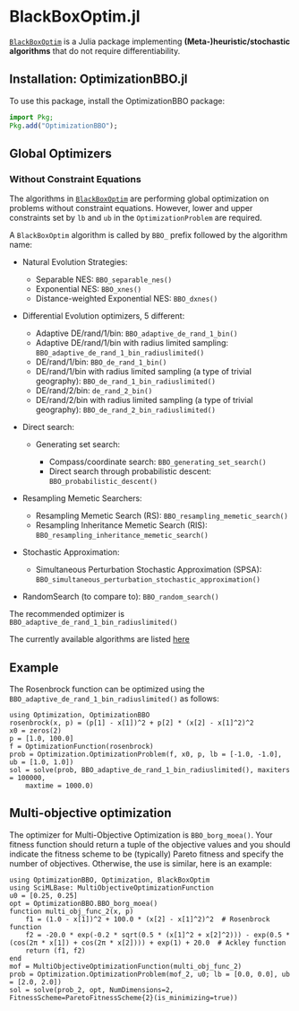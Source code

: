 # BlackBoxOptim.jl

[`BlackBoxOptim`](https://github.com/robertfeldt/BlackBoxOptim.jl) is a Julia package implementing **(Meta-)heuristic/stochastic algorithms** that do not require differentiability.

## Installation: OptimizationBBO.jl

To use this package, install the OptimizationBBO package:

```julia
import Pkg;
Pkg.add("OptimizationBBO");
```

## Global Optimizers

### Without Constraint Equations

The algorithms in [`BlackBoxOptim`](https://github.com/robertfeldt/BlackBoxOptim.jl) are performing global optimization on problems without
constraint equations. However, lower and upper constraints set by `lb` and `ub` in the `OptimizationProblem` are required.

A `BlackBoxOptim` algorithm is called by `BBO_` prefix followed by the algorithm name:

  - Natural Evolution Strategies:
    
      + Separable NES: `BBO_separable_nes()`
      + Exponential NES: `BBO_xnes()`
      + Distance-weighted Exponential NES: `BBO_dxnes()`

  - Differential Evolution optimizers, 5 different:
    
      + Adaptive DE/rand/1/bin: `BBO_adaptive_de_rand_1_bin()`
      + Adaptive DE/rand/1/bin with radius limited sampling: `BBO_adaptive_de_rand_1_bin_radiuslimited()`
      + DE/rand/1/bin: `BBO_de_rand_1_bin()`
      + DE/rand/1/bin with radius limited sampling (a type of trivial geography): `BBO_de_rand_1_bin_radiuslimited()`
      + DE/rand/2/bin: `de_rand_2_bin()`
      + DE/rand/2/bin with radius limited sampling (a type of trivial geography): `BBO_de_rand_2_bin_radiuslimited()`
  - Direct search:
    
      + Generating set search:
        
          * Compass/coordinate search: `BBO_generating_set_search()`
          * Direct search through probabilistic descent: `BBO_probabilistic_descent()`
  - Resampling Memetic Searchers:
    
      + Resampling Memetic Search (RS): `BBO_resampling_memetic_search()`
      + Resampling Inheritance Memetic Search (RIS): `BBO_resampling_inheritance_memetic_search()`
  - Stochastic Approximation:
    
      + Simultaneous Perturbation Stochastic Approximation (SPSA): `BBO_simultaneous_perturbation_stochastic_approximation()`
  - RandomSearch (to compare to): `BBO_random_search()`

The recommended optimizer is `BBO_adaptive_de_rand_1_bin_radiuslimited()`

The currently available algorithms are listed [here](https://github.com/robertfeldt/BlackBoxOptim.jl#state-of-the-library)

## Example

The Rosenbrock function can be optimized using the `BBO_adaptive_de_rand_1_bin_radiuslimited()` as follows:

```@example BBO
using Optimization, OptimizationBBO
rosenbrock(x, p) = (p[1] - x[1])^2 + p[2] * (x[2] - x[1]^2)^2
x0 = zeros(2)
p = [1.0, 100.0]
f = OptimizationFunction(rosenbrock)
prob = Optimization.OptimizationProblem(f, x0, p, lb = [-1.0, -1.0], ub = [1.0, 1.0])
sol = solve(prob, BBO_adaptive_de_rand_1_bin_radiuslimited(), maxiters = 100000,
    maxtime = 1000.0)
```

## Multi-objective optimization
The optimizer for Multi-Objective Optimization is `BBO_borg_moea()`. Your fitness function should return a tuple of the objective values and you should indicate the fitness scheme to be (typically) Pareto fitness and specify the number of objectives. Otherwise, the use is similar, here is an example:

```@example MOO-BBO
using OptimizationBBO, Optimization, BlackBoxOptim
using SciMLBase: MultiObjectiveOptimizationFunction
u0 = [0.25, 0.25]
opt = OptimizationBBO.BBO_borg_moea()
function multi_obj_func_2(x, p)
    f1 = (1.0 - x[1])^2 + 100.0 * (x[2] - x[1]^2)^2  # Rosenbrock function
    f2 = -20.0 * exp(-0.2 * sqrt(0.5 * (x[1]^2 + x[2]^2))) - exp(0.5 * (cos(2π * x[1]) + cos(2π * x[2]))) + exp(1) + 20.0  # Ackley function
    return (f1, f2)
end
mof = MultiObjectiveOptimizationFunction(multi_obj_func_2)
prob = Optimization.OptimizationProblem(mof_2, u0; lb = [0.0, 0.0], ub = [2.0, 2.0])
sol = solve(prob_2, opt, NumDimensions=2, FitnessScheme=ParetoFitnessScheme{2}(is_minimizing=true))
```
